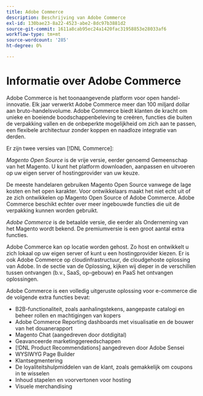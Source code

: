 ```yaml
---
title: Adobe Commerce
description: Beschrijving van Adobe Commerce
exl-id: 130bae23-8a22-4523-abe2-8dc97b3881d2
source-git-commit: 1611a8cab95ec24a1420fac31958853e28033af6
workflow-type: tm+mt
source-wordcount: '285'
ht-degree: 0%

---
```


# Informatie over Adobe Commerce

Adobe Commerce is het toonaangevende platform voor open handel-innovatie. Elk jaar verwerkt Adobe Commerce meer dan 100 miljard dollar aan bruto-handelsvolume. Adobe Commerce biedt klanten de kracht om unieke en boeiende boodschappenbeleving te creëren, functies die buiten de verpakking vallen en de onbeperkte mogelijkheid om zich aan te passen, een flexibele architectuur zonder koppen en naadloze integratie van derden.

Er zijn twee versies van [!DNL Commerce]:

_Magento Open Source_ is de vrije versie, eerder genoemd Gemeenschap van het Magento. U kunt het platform downloaden, aanpassen en uitvoeren op uw eigen server of hostingprovider van uw keuze.

De meeste handelaren gebruiken Magento Open Source vanwege de lage kosten en het open karakter. Voor ontwikkelaars maakt het niet echt uit of ze zich ontwikkelen op Magento Open Source of Adobe Commerce. Adobe Commerce beschikt echter over meer ingebouwde functies die uit de verpakking kunnen worden gebruikt.

_Adobe Commerce_ is de betaalde versie, die eerder als Onderneming van het Magento wordt bekend. De premiumversie is een groot aantal extra functies.

Adobe Commerce kan op locatie worden gehost. Zo host en ontwikkelt u zich lokaal op uw eigen server of kunt u een hostingprovider kiezen. Er is ook Adobe Commerce op cloudinfrastructuur, de cloudgehoste oplossing van Adobe. In de sectie van de Oplossing, kijken wij dieper in de verschillen tussen ontvangen (b.v., SaaS, op-gebouw) en PaaS het ontvangen oplossingen.

Adobe Commerce is een volledig uitgeruste oplossing voor e-commerce die de volgende extra functies bevat:

- B2B-functionaliteit, zoals aanhalingstekens, aangepaste catalogi en beheer rollen en machtigingen van kopers
- Adobe Commerce Reporting dashboards met visualisatie en de bouwer van het douanerapport
- Magento Chat (aangedreven door dotdigital)
- Geavanceerde marketinggereedschappen
- [!DNL Product Recommendations] aangedreven door Adobe Sensei
- WYSIWYG Page Builder
- Klantsegmentering
- De loyaliteitshulpmiddelen van de klant, zoals gemakkelijk om coupons in te wisselen
- Inhoud stapelen en voorvertonen voor hosting
- Visuele merchandising
